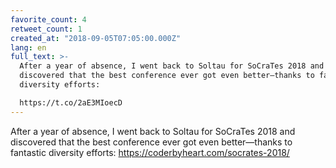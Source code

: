 ```yaml
---
favorite_count: 4
retweet_count: 1
created_at: "2018-09-05T07:05:00.000Z"
lang: en
full_text: >-
  After a year of absence, I went back to Soltau for SoCraTes 2018 and
  discovered that the best conference ever got even better—thanks to fantastic
  diversity efforts:

  https://t.co/2aE3MIoecD
---
```


After a year of absence, I went back to Soltau for SoCraTes 2018 and discovered
that the best conference ever got even better—thanks to fantastic diversity
efforts: <https://coderbyheart.com/socrates-2018/>
